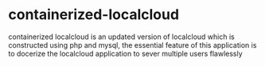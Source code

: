 # containerized-localcloud
containerized localcloud is an updated version of localcloud which is constructed using php and mysql, the essential feature of this application is to docerize the localcloud application to sever multiple users flawlessly 
